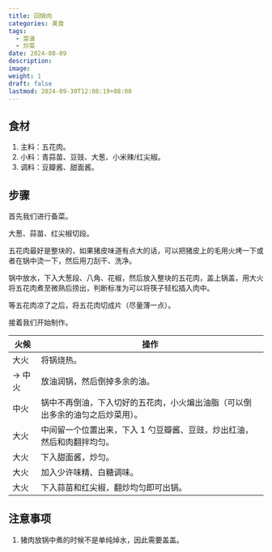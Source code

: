 ```yaml
---
title: 回锅肉
categories: 美食
tags:
  - 菜谱
  - 炒菜
date: 2024-08-09
description: 
image: 
weight: 1
draft: false
lastmod: 2024-09-30T12:08:19+08:00
---
```

## 食材

1. 主料：五花肉。
2. 小料：青蒜苗、豆豉、大葱、小米辣/红尖椒。
3. 调料：豆瓣酱、甜面酱。

## 步骤

首先我们进行备菜。

大葱、蒜苗、红尖椒切段。

五花肉最好是整块的，如果猪皮味道有点大的话，可以把猪皮上的毛用火烤一下或者在锅中烫一下，然后用刀刮干、洗净。

锅中放水，下入大葱段、八角、花椒，然后放入整块的五花肉，盖上锅盖，用大火将五花肉煮至微熟后捞出，判断标准为可以将筷子轻松插入肉中。

等五花肉凉了之后，将五花肉切成片（尽量薄一点）。

接着我们开始制作。

| 火候    | 操作                                      |
| ----- | --------------------------------------- |
| 大火    | 将锅烧热。                                   |
| -> 中火 | 放油润锅，然后倒掉多余的油。                          |
| 中火    | 锅中不再倒油，下入切好的五花肉，小火煸出油脂（可以倒出多余的油匀之后炒菜用）。 |
| 大火    | 中间留一个位置出来，下入 1 勺豆瓣酱、豆豉，炒出红油，然后和肉翻拌均匀。   |
| 大火    | 下入甜面酱，炒匀。                               |
| 大火    | 加入少许味精、白糖调味。                            |
| 大火    | 下入蒜苗和红尖椒，翻炒均匀即可出锅。                      |

## 注意事项

1. 猪肉放锅中煮的时候不是单纯焯水，因此需要盖盖。
